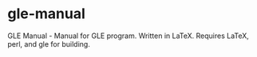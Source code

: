 # gle-manual
GLE Manual - Manual for GLE program.  Written in LaTeX.  Requires LaTeX, perl, and gle for building.
